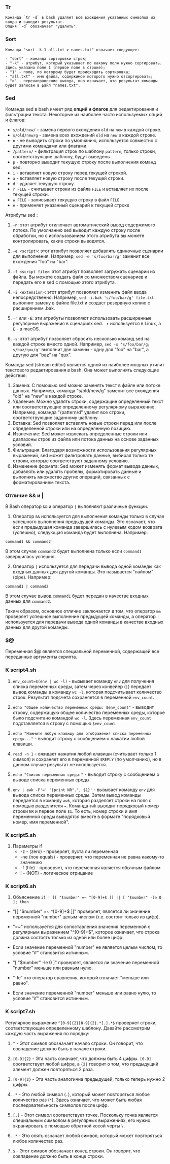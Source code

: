 ### Tr

```
Команда `tr -d` в bash удаляет все вхождения указанных символов из ввода и выводит результат. 
Опция `-d` обозначает "удалить".
```

### Sort 

```
Команда "sort -k 1 all.txt > names.txt" означает следующее:

- "sort" - команда сортировки строк;
- "-k" - атрибут, который указывает по какому полю нужно сортировать. Здесь указано поле 1 (первое поле в строке);
- "1" - поле, по которому будет происходить сортировка;
- "all.txt" - имя файла, содержимое которого нужно отсортировать;
- ">" - перенаправление вывода, оно означает, что результат команды будет записан в файл "names.txt".
```

### Sed

Команда sed в bash имеет ряд **опций и флагов** для редактирования и фильтрации текста. Некоторые из наиболее часто используемых опций и флагов:

- `s/old/new/` - замена первого вхождения `old` на `new` в каждой строке.
- `s/old/new/g` - замена всех вхождений `old` на `new` в каждой строке.
- `n` - не выводить строки по умолчанию, используется совместно с другими командами или флагами.
- `/pattern/` - фильтрация строк по шаблону `pattern`, только строки, соответствующие шаблону, будут выведены.
- `p` - повторно выводит текущую строку после выполнения команд sed.
- `i` - вставляет новую строку перед текущей строкой.
- `a` - вставляет новую строку после текущей строки.
- `d` - удаляет текущую строку.
- `r FILE` - считывает строки из файла `FILE` и вставляет их после текущей строки.
- `w FILE` - записывает текущую строку в файл `FILE`.
- `e` - применяет указанный сценарий к текущей строке



Атрибуты sed :
1. `-n`: этот атрибут отключает автоматический вывод содержимого потока. По умолчанию sed выводит каждую строку после обработки, но с использованием этого атрибута вы можете контролировать, какие строки выводятся.

2. `-e <script>`: этот атрибут позволяет добавлять одиночные сценарии для выполнения. Например, `sed -e 's/foo/bar/g'` заменит все вхождения "foo" на "bar".

3. `-f <script file>`: этот атрибут позволяет загружать сценарии из файла. Вы можете создать файл со множеством сценариев и передать его в sed с помощью этого атрибута.

4. `-i <extension>`: этот атрибут позволяет изменить файл ввода непосредственно. Например, `sed -i.bak 's/foo/bar/g' file.txt` выполнит замену в файле file.txt и создаст резервную копию с расширением .bak.

5. `-r` или `-E`: эти атрибуты позволяют использовать расширенные регулярные выражения в сценариях sed. `-r` используется в Linux, а `-E` - в macOS.

6. `-s`: этот атрибут позволяет сбросить несколько команд sed на каждой строке вместо одной. Например, `sed -s 's/foo/bar/g; s/baz/qux/g'` выполнит две замены - одну для "foo" на "bar", а другую для "baz" на "qux".


Команда sed (stream editor) является одной из наиболее мощных утилит текстового редактирования в bash. Она может выполнять следующие действия:

1. Замена: С помощью sed можно заменять текст в файле или потоке данных. Например, команда "s/old/new/g" заменит все вхождения "old" на "new" в каждой строке.
2. Удаление: Можно удалять строки, содержащие определенный текст или соответствующие определенному регулярному выражению. Например, команда "/pattern/d" удалит все строки, соответствующие заданному шаблону.
3. Вставка: Sed позволяет вставлять новые строки перед или после определенной строки или на определенную позицию.
4. Извлечение: Sed может извлекать определенные строки или диапазоны строк из файла или потока данных на основе заданных условий.
5. Фильтрация: Благодаря возможности использования регулярных выражений, sed может фильтровать данные, выбирая только те строки, которые соответствуют заданному условию.
6. Изменение формата: Sed может изменять формат вывода данных, добавлять или удалять пробелы, форматировать данные и выполнять множество других операций, связанных с форматированием текста.

### Отличие && и |

В Bash оператор `&&` и оператор `|` выполняют различные функции.

1. Оператор `&&` используется для выполнения команды только в случае успешного выполнения предыдущей команды. Это означает, что если предыдущая команда завершилась с нулевым кодом возврата (успешно), следующая команда будет выполнена. Например:

```
command1 && command2
```

В этом случае `command2` будет выполнена только если `command1` завершилась успешно.

2. Оператор `|` используется для передачи вывода одной команды как входных данных для другой команды. Это называется "пайпом" (pipe). Например:

```
command1 | command2
```

В этом случае вывод `command1` будет передан в качестве входных данных для `command2`.

Таким образом, основное отличие заключается в том, что оператор `&&` проверяет успешное выполнение предыдущей команды, а оператор `|` используется для передачи вывода одной команды в качестве входных данных для другой команды.

### $@
Переменная $@ является специальной переменной, содержащей все переданные аргументы скрипта.

### К script4.sh

1. `env_count=$(env | wc -l)` - вызывает команду `env` для получения списка переменных среды, затем через конвейер (`|`) передает вывод команды в команду `wc -l`, которая подсчитывает количество строк. Результат подсчета сохраняется в переменной `env_count`.

2. `echo "Общее количество переменных среды: $env_count"` - выводит строку, содержащую общее количество переменных среды, которое было подсчитано командой `wc -l`. Здесь переменная `env_count` подставляется в строку с помощью `$env_count`.

3. `echo "Нажмите любую клавишу для отображения списка переменных среды..."` - выводит строку с сообщением о нажатии любой клавиши.

4. `read -n 1` - ожидает нажатия любой клавиши (считывает только 1 символ) и сохраняет его в переменной `$REPLY` (по умолчанию), но в данном случае результат не используется.

5. `echo "Список переменных среды:"` - выводит строку с сообщением о выводе списка переменных среды.

6. `env | awk -F'=' '{print NR".", $1}'` - вызывает команду `env` для вывода списка переменных среды. Затем вывод команды передается в команду `awk`, которая разделяет строки на поля с помощью разделителя `=`. Команда `awk` выводит порядковый номер строки `NR` и первое поле `$1`. То есть, номер строки и имя переменной среды выводятся вместе в формате "порядковый номер. имя переменной".

### К script5.sh

1. Параметры if 
    * -z - (zero) - проверяет, пуста ли переменная
    * -ne (noe equals) - проверяет, что переменная не равна какому-то значению
    * -f (file) - проверяет, что переменная является обычным файлом
    * ! - (NOT) - логическое отрицание

### К script6.sh

1. Объяснение ``if ! [[ "$number" =~ ^[0-9]+$ ]] || [ "$number" -le 0 ]; then``
  - "[[ "$number" =~ ^[0-9]+$ ]]" проверяет, является ли значение переменной "number" целым числом (т.е. состоит только из цифр). 
  - "=~" используется для сопоставления значения переменной с регулярным выражением "^[0-9]+$", которое означает, что строка должна состоять только из одной или более цифр.
  - Если значение переменной "number" не является целым числом, то условие "if" становится истинным.

  - "[ "$number" -le 0 ]" проверяет, является ли значение переменной "number" меньше или равным нулю.
  - "-le" это оператор сравнения, который означает "меньше или равно".
  - Если значение переменной "number" меньше или равно нулю, то условие "if" становится истинным.

### К script7.sh 
Регулярное выражение `^[0-9]{2}[0-9]{2}.*[.].*$` проверяет строки, соответствующие определенному шаблону. Давайте рассмотрим каждую часть выражения по порядку:

1. `^` - Этот символ обозначает начало строки. Он говорит, что совпадение должно быть в начале строки.

2. `[0-9]{2}` - Эта часть означает, что должны быть 4 цифры. `[0-9]` соответствует любой цифре, а `{2}` говорит о том, что предыдущий элемент должен повторяться 2 раза.

3. `[0-9]{2}` - Эта часть аналогична предыдущей, только теперь нужно 2 цифры.

4. `.*` - Это любой символ (`.`), который может повторяться любое количество раз (`*`). Здесь означает, что может быть любая последовательность символов после цифр.

5. `[.]` - Этот символ соответствует точке. Поскольку точка является специальным символом в регулярных выражениях, его нужно экранировать с помощью обратной косой черты `\`.

6. `.*` - Это опять означает любой символ, который может повторяться любое количество раз.

7. `$` - Этот символ обозначает конец строки. Он говорит, что совпадение должно быть в конце строки.